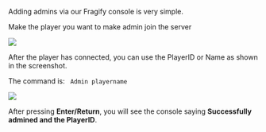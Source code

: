 Adding admins via our Fragify console is very simple.

Make the player you want to make admin join the server 

![](../images/player.png)

After the player has connected, you can use the PlayerID or Name as shown in the screenshot.

The command is: ` Admin playername`

![](../images/admin-command.png)

After pressing **Enter/Return**, you will see the console saying **Successfully admined and the PlayerID**.
